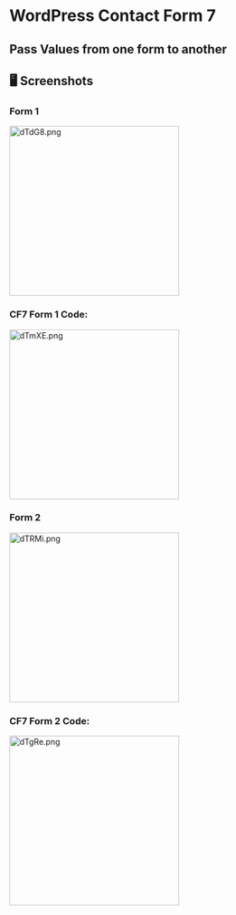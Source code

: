 # WordPress Contact Form 7
## Pass Values from one form to another

## 🖥️ Screenshots
### Form 1
<img src="https://a.imagem.app/dTdG8.png" alt="dTdG8.png" border="0" width="300"/>

### CF7 Form 1 Code:
<img src="https://a.imagem.app/dTmXE.png" alt="dTmXE.png" border="0" width="300"/>

### Form 2
<img src="https://a.imagem.app/dTRMi.png" alt="dTRMi.png" border="0" width="300"/>

### CF7 Form 2 Code:
<img src="https://a.imagem.app/dTgRe.png" alt="dTgRe.png" border="0" width="300"/>
